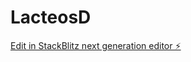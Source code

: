 # LacteosD

[Edit in StackBlitz next generation editor ⚡️](https://stackblitz.com/~/github.com/MateoGit1/LacteosD)